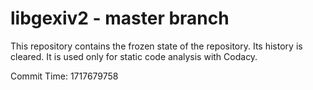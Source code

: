# libgexiv2 - master branch

This repository contains the frozen state of the repository.
Its history is cleared. It is used only for static code
analysis with Codacy.

Commit Time: 1717679758